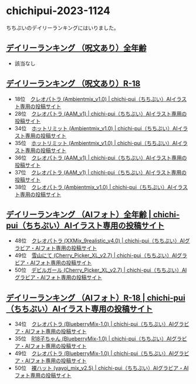 chichipui-2023-1124
===================

ちちぷいのデイリーランキングにはいりました。

## [デイリーランキング （呪文あり）全年齢](https://www.chichi-pui.com/posts/ranking/daily/ALL/)

* 該当なし

## [デイリーランキング （呪文あり）R\-18](https://www.chichi-pui.com/posts/ranking/daily/R18/)

* 18位　[クレオパトラ \(Ambientmix\_v1\.0\) \| chichi\-pui（ちちぷい）AIイラスト専用の投稿サイト](https://www.chichi-pui.com/posts/094e7f77-6075-4e11-8340-24a24f194699/)
* 28位　[クレオパトラ \(AAM\_v1\) \| chichi\-pui（ちちぷい）AIイラスト専用の投稿サイト](https://www.chichi-pui.com/posts/b22c5207-c780-4ace-ab36-f00b496ad8a9/)
* 34位　[ホットリミット \(Ambientmix\_v1\.0\) \| chichi\-pui（ちちぷい）AIイラスト専用の投稿サイト](https://www.chichi-pui.com/posts/6f4c41c4-3841-4681-97a7-7392c9ce6ba9/)
* 35位　[ホットリミット \(Ambientmix\_v1\.0\) \| chichi\-pui（ちちぷい）AIイラスト専用の投稿サイト](https://www.chichi-pui.com/posts/5e49d8f1-3c73-4641-811d-a1d5a488584f/)
* 36位　[クレオパトラ \(AAM\_v1\) \| chichi\-pui（ちちぷい）AIイラスト専用の投稿サイト](https://www.chichi-pui.com/posts/5c070aa4-58f8-4029-8d82-5c2171aaaad7/)
* 37位　[クレオパトラ \(AAM\_v1\) \| chichi\-pui（ちちぷい）AIイラスト専用の投稿サイト](https://www.chichi-pui.com/posts/3226a66b-1ae2-4c2e-a849-95d60ffa6a2e/)
* 38位　[クレオパトラ \(Ambientmix\_v1\.0\) \| chichi\-pui（ちちぷい）AIイラスト専用の投稿サイト](https://www.chichi-pui.com/posts/65744949-daa4-42ad-843e-d6bbc3d9ff40/)

## [デイリーランキング （AIフォト）全年齢 \| chichi\-pui（ちちぷい）AIイラスト専用の投稿サイト](https://www.chichi-pui.com/posts/ranking/daily/ALL/?taste=realistic)

* 48位　[クレオパトラ \(XXMix\_9realistic\_v4\.0\) \| chichi\-pui（ちちぷい）AIグラビア・AIフォト専用の投稿サイト](https://www.chichi-pui.com/posts/5f85c5be-0f13-4c1f-9118-67f0b93dd9a2/)
* 49位　[雪山にて \(Cherry\_Picker\_XL\_v2\.7\) \| chichi\-pui（ちちぷい）AIグラビア・AIフォト専用の投稿サイト](https://www.chichi-pui.com/posts/426f68b3-e333-4eb4-b100-97b2c6b91da3/)
* 50位　[デビルガール \(Cherry\_Picker\_XL\_v2\.7\) \| chichi\-pui（ちちぷい）AIグラビア・AIフォト専用の投稿サイト](https://www.chichi-pui.com/posts/179fa05b-3492-4576-a71a-1f6c1c0743b8/)

## [デイリーランキング （AIフォト）R\-18 \| chichi\-pui（ちちぷい）AIイラスト専用の投稿サイト](https://www.chichi-pui.com/posts/ranking/daily/R18/?taste=realistic)

* 34位　[クレオパトラ \(BlueberryMix\-1\.0\) \| chichi\-pui（ちちぷい）AIグラビア・AIフォト専用の投稿サイト](https://www.chichi-pui.com/posts/7d8342a9-9fb6-4c8a-a0dd-859e9af654a6/)
* 35位　[R18子ちゃん \(BlueberryMix\-1\.0\) \| chichi\-pui（ちちぷい）AIグラビア・AIフォト専用の投稿サイト](https://www.chichi-pui.com/posts/7d9a80f1-1d3d-4f46-8b6a-3a8faa499178/)
* 49位　[クレオパトラ \(BlueberryMix\-1\.0\) \| chichi\-pui（ちちぷい）AIグラビア・AIフォト専用の投稿サイト](https://www.chichi-pui.com/posts/1df1bf88-d49b-4279-970c-21b4231f42bc/)
* 50位　[裸ハット \(yayoi\_mix\_v2\.5\) \| chichi\-pui（ちちぷい）AIグラビア・AIフォト専用の投稿サイト](https://www.chichi-pui.com/posts/6c87cb76-8cf7-4917-a187-0bf03a516258/)
